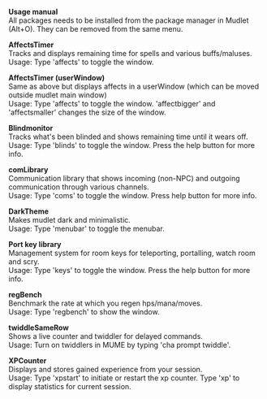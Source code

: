 <b>Usage manual</b><br>
All packages needs to be installed from the package manager in Mudlet (Alt+O). They can be removed from the same menu.

<b>AffectsTimer</b><br>
Tracks and displays remaining time for spells and various buffs/maluses.<br>
Usage: Type 'affects' to toggle the window.<br>

<b>AffectsTimer (userWindow)</b><br>
Same as above but displays affects in a userWindow (which can be moved outside mudlet main window)<br>
Usage: Type 'affects' to toggle the window. 'affectbigger' and 'affectsmaller' changes the size of the window.<br>

<b>Blindmonitor</b><br>
Tracks what's been blinded and shows remaining time until it wears off.<br>
Usage: Type 'blinds' to toggle the window. Press the help button for more info.<br>

<b>comLibrary</b><br>
Communication library that shows incoming (non-NPC) and outgoing communication through various channels.<br>
Usage: Type 'coms' to toggle the window. Press help button for more info.<br>

<b>DarkTheme</b><br>
Makes mudlet dark and minimalistic.<br>
Usage: Type 'menubar' to toggle the menubar.<br>

<b>Port key library</b><br>
Management system for room keys for teleporting, portalling, watch room and scry.<br>
Usage: Type 'keys' to toggle the window. Press the help button for more info.<br>

<b>regBench</b><br>
Benchmark the rate at which you regen hps/mana/moves.<br>
Usage: Type 'regbench' to show the window.<br>

<b>twiddleSameRow</b><br>
Shows a live counter and twiddler for delayed commands.<br>
Usage: Turn on twiddlers in MUME by typing 'cha prompt twiddle'.<br>

<b>XPCounter</b><br>
Displays and stores gained experience from your session.<br>
Usage: Type 'xpstart' to initiate or restart the xp counter. Type 'xp' to display statistics for current session.<br>
